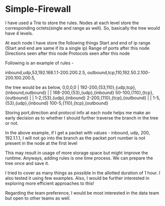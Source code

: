 # Simple-Firewall

I have used a Trie to store the rules. Nodes at each level store the corresponding octets(single and range as well). So, basically the tree would have 4 levels. 

At each node I have store the following things
Start and end of ip range (Start and end are same if its a single ip)
Range of ports after this node 
Directions seen after this node
Protocols seen after this node

Following is an example of rules - 

inbound,udp,53,192.168.1.1-200.200.2.5, 
outbound,tcp,110,192.50.2.100-200.100.200.5, 

the tree would be as below,
                                                    0,0,0,0
                                        |
                     192-200,{53,110},{udp,tcp},{inbound,outbound}
                            |                           |
         168-200,{53},{udp},{inbound}               50-100,{110},{tcp},{outbound}
                    |                                      |
           1-2,{53},{udp},{inbound}                 2-200,{110},{tcp},{outbound}
                    |                                      |
           1-5,{53},{udp},{inbound}                 100-5,{110},{tcp},{outbound}

Storing port,direction and protocol info at each node helps me make an early decision as to whether I should further traverse the branch in the tree or not.

In the above example, if I get a packet with values - inbound, udp, 200, 192.1.1.1, I will not go into the branch as the packet port number is not present in the node at the first level

This may result in usage of more storage space but might improve the runtime. Anyways, adding rules is one time process. We can prepare the tree once and save it.

I tried to cover as many things as possible in the allotted duration of 1 hour. I also tested it using few examples. Also, I would be further interested in exploring more efficient approaches to this!

Regarding the team preference, I would be most interested in the data team but open to other teams as well.


